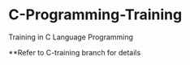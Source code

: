 # C-Programming-Training
Training in C Language Programming  

**Refer to C-training branch for details
